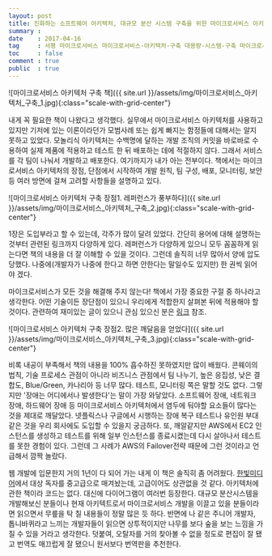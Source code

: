 ```yaml
---
layout: post
title: 진화하는 소프트웨어 아키텍처, 대규모 분산 시스템 구축을 위한 마이크로서비스 아키텍처 구축 리뷰
summary : 
date    : 2017-04-16
tag     : 서평 마이크로서비스 마이크로서비스-아키텍처-구축 대용량-시스템-구축 마이크로서비스-책-추천
toc     : false
comment : true
public  : true
---
```


![마이크로서비스 아키텍처 구축 책]({{ site.url }}/assets/img/마이크로서비스_아키텍처_구축_1.jpg){:class="scale-with-grid-center"}

내게 꼭 필요한 책이 나왔다고 생각했다. 실무에서 마이크로서비스 아키텍처를 사용하고 있지만 기저에 있는 이론이라던가 모범사례 또는 쉽게 빠지는 함정들에 대해서는 알지 못하고 있었다. 모놀리식 아키텍처는 수백명에 달하는 개발 조직의 커밋을 바로바로 수용하여 실제 제품에 적용하고 테스트 한 뒤 배포하는 데에 적절하지 않다. 그래서 서비스를 각 팀이 나눠서 개발하고 배포한다. 여기까지가 내가 아는 전부이다. 책에서는 마이크로서비스 아키텍처의 장점, 단점에서 시작하여 개발 원칙, 팀 구성, 배포, 모니터링, 보안 등 여러 방면에 걸쳐 고려할 사항들을 설명하고 있다.  

![마이크로서비스 아키텍처 구축 장점1. 레퍼런스가 풍부하다]({{ site.url }}/assets/img/마이크로서비스_아키텍처_구축_2.jpg){:class="scale-with-grid-center"}

1장은 도입부라고 할 수 있는데, 각주가 많이 달려 있었다. 간단히 용어에 대해 설명하는 것부터 관련된 링크까지 다양하게 있다. 레퍼런스가 다양하게 있으니 모두 꼼꼼하게 읽는다면 책의 내용을 더 잘 이해할 수 있을 것이다. 그런데 솔직히 너무 많아서 양에 압도당했다. 나중에(개발자가 나중에 한다고 하면 안한다는 말일수도 있지만) 한 권씩 읽어야 겠다.  

마이크로서비스가 모든 것을 해결해 주지 않는다! 책에서 가장 중요한 구절 중 하나라고 생각한다. 어떤 기술이든 장단점이 있으니 우리에게 적합한지 살펴본 뒤에 적용해야 할 것이다. 관련하여 재미있는 글이 있으니 관심 있으신 분은 [링크](https://lazygyu.net/blog/hype_driven_development) 참조.

![마이크로서비스 아키텍처 구축 장점2. 많은 깨달음을 얻었다]({{ site.url }}/assets/img/마이크로서비스_아키텍처_구축_3.jpg){:class="scale-with-grid-center"}

비록 내공이 부족해서 책의 내용을 100% 흡수하진 못하였지만 많이 배웠다. 콘웨이의 법칙, 기술 프로세스 관점이 아니라 비즈니스 관점에서 팀 나누기, 높은 응집성, 낮은 결합도, Blue/Green, 카나리아 등 너무 많다. 테스트, 모니터링 쪽은 말할 것도 없다. 그렇지만 '장애는 어디에서나 발생한다'는 말이 가장 와닿았다. 소프트웨어 장애, 네트워크 장애, 하드웨어 장애 등 마이크로서비스 아키텍처에서 염두에 둬야할 요소들이 많다는 것을 제대로 깨달았다. 넷플릭스나 구글에서 시행하는 장애 복구 테스트나 유인원 부대같은 것을 우리 회사에도 도입할 수 있을지 궁금하다. 또, 깨알같지만 AWS에서 EC2 인스턴스를 생성하고 테스트를 위해 일부 인스턴스를 종료시켰는데 다시 살아나서 테스트를 못한 경험이 있다. 그런데 그 사례가 AWS의 Failover전략 때문에 그런 것이라고 언급해서 깜짝 놀랐다.

웹 개발에 입문한지 거의 1년이 다 되어 가는 내게 이 책은 솔직히 좀 어려웠다. [한빛미디어](http://www.hanbit.co.kr/media/books/book_view.html?p_code=B8584207882)에서 대상 독자를 중고급으로 매겨놨는데, 고급이어도 상관없을 것 같다. 아키텍처에 관한 책이라 코드는 없다. 대신에 다이어그램이 여러번 등장한다. 대규모 분산시스템을 개발해보신 분들이나 현재 아키텍트로서 마이크로서비스 개발을 이끌고 있을 분들이라면 읽으면서 무릎을 탁 칠 내용들이 정말 많은 듯 하다. 반면에 나 같은 주니어 개발자, 톱니바퀴라고 느끼는 개발자들이 읽으면 상투적이지만 나무를 보다 숲을 보는 느낌을 가질 수 있을 거라고 생각한다. 덧붙여, 오탈자를 거의 찾아볼 수 없을 정도로 편집이 잘 됐고 번역도 매끄럽게 잘 됐으니 원서보다 번역판을 추천한다.

